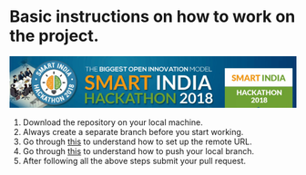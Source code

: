 # Basic instructions on how to work on the project.
![](https://raw.githubusercontent.com/avkumar19/SIH/master/38248123566_28c5460784_o.png)
1. Download the repository on your local machine.
2. Always create a separate branch before you start working.
3. Go through [this](https://help.github.com/articles/changing-a-remote-s-url/) to understand how to set up the remote URL.
4. Go through [this](https://stackoverflow.com/questions/2765421/how-do-i-push-a-new-local-branch-to-a-remote-git-repository-and-track-it-too) to understand how to push your local branch.
5. After following all the above steps submit your pull request.

